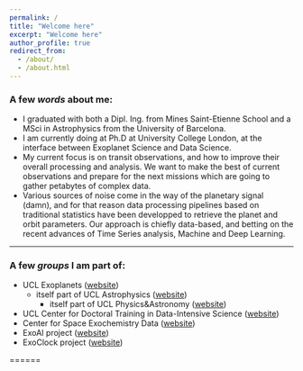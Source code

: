 ```yaml
---
permalink: /
title: "Welcome here"
excerpt: "Welcome here"
author_profile: true
redirect_from: 
  - /about/
  - /about.html
---
```


### A few *words* about me:

* I graduated with both a Dipl. Ing. from Mines Saint-Etienne School and a MSci in Astrophysics from the University of Barcelona. 
* I am currently doing at Ph.D at University College London, at the interface between Exoplanet Science and Data Science. 
* My current focus is on transit observations, and how to improve their overall processing and analysis. We want to make the best of current observations and prepare for the next missions which are going to gather petabytes of complex data.
* Various sources of noise come in the way of the planetary signal (damn), and for that reason data processing pipelines based on traditional statistics have been developped to retrieve the planet and orbit parameters. Our approach is chiefly data-based, and betting on the recent advances of Time Series analysis, Machine and Deep Learning.

---

### A few *groups* I am part of:

* UCL Exoplanets ([website](https://www.ucl.ac.uk/exoplanets/))
	* itself part of UCL Astrophysics ([website](https://www.ucl.ac.uk/astrophysics/))
		* itself part of UCL Physics&Astronomy ([website](https://www.ucl.ac.uk/physics-astronomy/))
* UCL Center for Doctoral Training in Data-Intensive Science ([website](https://www.hep.ucl.ac.uk/cdt-dis/))
* Center for Space Exochemistry Data ([website](https://www.ucl.ac.uk/space-exochemistry-data/)) 
* ExoAI project ([website](https://exoai.github.io/)) 
* ExoClock project ([website](https://www.exoclock.space/))

======


